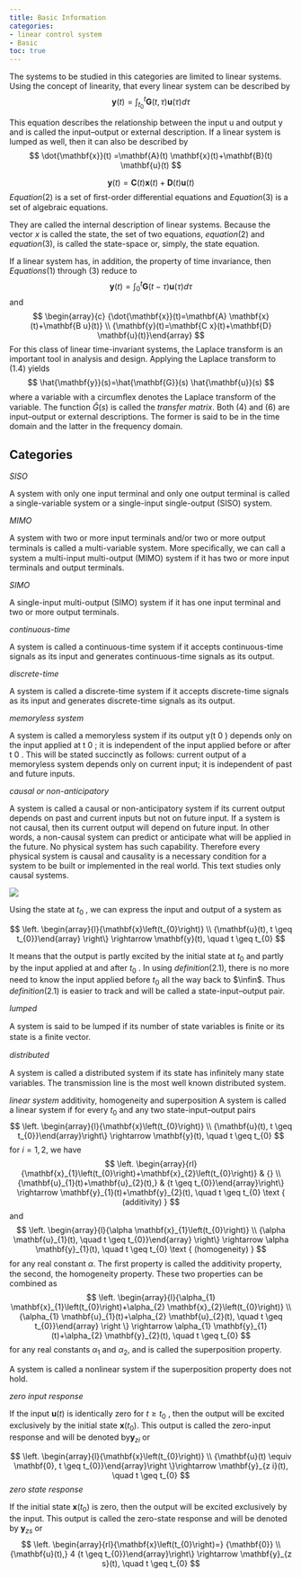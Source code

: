 ```yaml
---
title: Basic Information
categories: 
- linear control system
- Basic
toc: true
---
```




The systems to be studied in this categories are limited to linear systems. Using the concept of linearity, that every linear system can be described by
$$
\mathbf{y}(t)=\int_{t_{0}}^{t} \mathbf{G}(t, \tau) \mathbf{u}(\tau) d \tau
$$
<!--more-->
This equation describes the relationship between the input u and output y and is called the input–output or external description. If a linear system is lumped as well, then it can also be described by
$$
\dot{\mathbf{x}}(t) =\mathbf{A}(t) \mathbf{x}(t)+\mathbf{B}(t) \mathbf{u}(t)
$$

$$
\mathbf{y}(t) =\mathbf{C}(t) \mathbf{x}(t)+\mathbf{D}(t) \mathbf{u}(t) 
$$
$Equation (2)$ is a set of ﬁrst-order differential equations and $Equation (3)$ is a set of algebraic equations. 

They are called the internal description of linear systems. Because the vector $x$ is called the state, the set of two equations, $equation (2)$ and $equation (3)$, is called the state-space or, simply, the state equation.

If a linear system has, in addition, the property of time invariance, then $Equations (1)$ through $(3)$ reduce to
$$
\mathbf{y}(t)=\int_{0}^{t} \mathbf{G}(t-\tau) \mathbf{u}(\tau) d \tau
$$
and 
$$
\begin{array}{c}
{\dot{\mathbf{x}}(t)=\mathbf{A} \mathbf{x}(t)+\mathbf{B u}(t)} \\ {\mathbf{y}(t)=\mathbf{C x}(t)+\mathbf{D} \mathbf{u}(t)}\end{array}
$$
For this class of linear time-invariant systems, the Laplace transform is an important tool in analysis and design. Applying the Laplace transform to (1.4) yields
$$
\hat{\mathbf{y}}(s)=\hat{\mathbf{G}}(s) \hat{\mathbf{u}}(s)
$$
where a variable with a circumﬂex denotes the Laplace transform of the variable. The function $\hat{G}(s)$ is called the *transfer matrix*. Both $(4)$ and $(6)$ are input–output or external descriptions. The former is said to be in the time domain and the latter in the frequency domain. 


## Categories
*SISO*

A system with only one input terminal and only one output terminal is called a single-variable system or a single-input single-output (SISO) system.

*MIMO*

A system with two or more input terminals and/or two or more output terminals is called a multi-variable system. More speciﬁcally, we can call a system a multi-input multi-output (MIMO) system if it has two or more input terminals and output terminals.

*SIMO*

A single-input multi-output (SIMO) system if it has one input terminal and two or more output terminals.

*continuous-time*

A system is called a continuous-time system if it accepts continuous-time signals as its input and generates continuous-time signals as its output.

*discrete-time* 

A system is called a discrete-time system if it accepts discrete-time signals as its input and generates discrete-time signals as its output. 

*memoryless system* 

A system is called a memoryless system if its output y(t 0 ) depends only on the input applied at t 0 ; it is independent of the input applied before or after t 0 . This will be stated succinctly as follows: current output of a memoryless system depends only on current input; it is independent of past and future inputs.

*causal or non-anticipatory*

A system is called a causal or non-anticipatory system if its current output depends on past and current inputs but not on future input. If a system is not causal, then its current output will depend on future input. In other words, a non-causal system can predict or anticipate what will be applied in the future. No physical system has such capability. Therefore every physical system is causal and causality is a necessary condition for a system to be built or implemented in the real world. This text studies only causal systems.

![](https://cdn.mathpix.com/snip/images/SS39b_F6XhCg1YDMsDbnWJ5O4bin0N1O2TEFof_E9VY.original.fullsize.png)

Using the state at $t_0$ , we can express the input and output of a system as


$$
\left. \begin{array}{l}{\mathbf{x}\left(t_{0}\right)} \\ {\mathbf{u}(t), t \geq t_{0}}\end{array} \right\} \rightarrow \mathbf{y}(t), \quad t \geq t_{0}
$$

It means that the output is partly excited by the initial state at $t_0$ and partly by the input applied at and after $t_0$ . In using $definition(2.1)$, there is no more need to know the input applied before $t_0$  all the way back to $\infin$. Thus  $definition(2.1)$ is easier to track and will be called a state-input–output pair. 

*lumped* 

A system is said to be lumped if its number of state variables is ﬁnite or its state is a ﬁnite vector. 

*distributed*

A system is called a distributed system if its state has inﬁnitely many state variables. The transmission line is the most well known distributed system.

*linear system*
additivity, homogeneity and superposition
A system is called a linear system if for every $t_0$ and any two state-input–output pairs
$$
\left.
\begin{array}{l}{\mathbf{x}\left(t_{0}\right)} \\ {\mathbf{u}(t), t \geq t_{0}}\end{array}\right\} \rightarrow \mathbf{y}(t), \quad t \geq t_{0}
$$
for $i =1,2$, we have
$$
\left.
\begin{array}{rl}{\mathbf{x}_{1}\left(t_{0}\right)+\mathbf{x}_{2}\left(t_{0}\right)} & {} \\ {\mathbf{u}_{1}(t)+\mathbf{u}_{2}(t),} & {t \geq t_{0}}\end{array}\right\}  \rightarrow \mathbf{y}_{1}(t)+\mathbf{y}_{2}(t), \quad t \geq t_{0} \text { (additivity) }
$$
and 
$$
\left.
\begin{array}{l}{\alpha \mathbf{x}_{1}\left(t_{0}\right)} \\ {\alpha \mathbf{u}_{1}(t), \quad t \geq t_{0}}\end{array} \right\} \rightarrow \alpha \mathbf{y}_{1}(t), \quad t \geq t_{0} \text { (homogeneity) }
$$
for any real constant $\alpha$. The ﬁrst property is called the additivity property, the second, the homogeneity property. These two properties can be combined as
$$
\left.
\begin{array}{l}{\alpha_{1} \mathbf{x}_{1}\left(t_{0}\right)+\alpha_{2} \mathbf{x}_{2}\left(t_{0}\right)} \\ {\alpha_{1} \mathbf{u}_{1}(t)+\alpha_{2} \mathbf{u}_{2}(t), \quad t \geq t_{0}}\end{array} \right \} \rightarrow \alpha_{1} \mathbf{y}_{1}(t)+\alpha_{2} \mathbf{y}_{2}(t), \quad t \geq t_{0}
$$
for any real constants $\alpha_1$ and $\alpha_2$, and is called the superposition property. 

A system is called a nonlinear system if the superposition property does not hold.

*zero input response*

If the input $\mathbf{u}(t)$ is identically zero for $t \geq t_{0}$ , then the output will be excited exclusively by the initial state $\mathbf{x}\left(t_{0}\right).$ This output is called the zero-input response and will be denoted by$\mathbf{y}_{z i}$ or

$$
\left.
\begin{array}{l}{\mathbf{x}\left(t_{0}\right)} \\ {\mathbf{u}(t) \equiv \mathbf{0}, t \geq t_{0}}\end{array}\right \}\rightarrow \mathbf{y}_{z i}(t), \quad t \geq t_{0}
$$
*zero state response*

If the initial state $\mathbf{x}\left(t_{0}\right)$ is zero, then the output will be excited exclusively by the input. This output is called the zero-state response and will be denoted by $\mathbf{y}_{z s}$ or
$$
\left.
\begin{array}{rl}{\mathbf{x}\left(t_{0}\right)=}  {\mathbf{0}} \\ {\mathbf{u}(t),} 4 {t \geq t_{0}}\end{array}\right\} \rightarrow \mathbf{y}_{z s}(t), \quad t \geq t_{0}
$$


